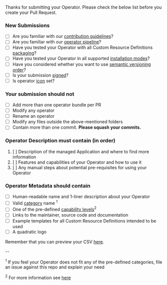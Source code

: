 Thanks for submitting your Operator. Please check the below list before you create your Pull Request.

### New Submissions

* [ ] Are you familiar with our [contribution guidelines](https://redhat-openshift-ecosystem.github.io/operator-pipelines/users/contributing-prerequisites/)?
* [ ] Are you familiar with our [operator pipeline](https://redhat-openshift-ecosystem.github.io/operator-pipelines/users/pipelines_overview/)?
* [ ] Have you tested your Operator with all Custom Resource Definitions [packaging](https://kubernetes.io/docs/tasks/extend-kubernetes/custom-resources/custom-resource-definitions/)?
* [ ] Have you tested your Operator in all supported [installation modes](https://github.com/operator-framework/operator-lifecycle-manager/blob/master/doc/design/building-your-csv.md#operator-metadata)?
* [ ] Have you considered whether you want to use [semantic versioning order](https://github.com/operator-framework/community-operators/blob/master/docs/operator-ci-yaml.md#semver-mode)?
* [ ] Is your submission [signed](https://redhat-openshift-ecosystem.github.io/operator-pipelines/users/contributing-prerequisites/#sign-your-work)?
* [ ] Is operator [icon](https://github.com/operator-framework/community-operators/blob/master/docs/packaging-operator.md#operator-icon) set?

### Your submission should not

* [ ] Add more than one operator bundle per PR
* [ ] Modify any operator
* [ ] Rename an operator
* [ ] Modify any files outside the above-mentioned folders
* [ ] Contain more than one commit. **Please squash your commits.**

### Operator Description must contain (in order)

1. [ ] Description of the managed Application and where to find more information
2. [ ] Features and capabilities of your Operator and how to use it
3. [ ] Any manual steps about potential pre-requisites for using your Operator

### Operator Metadata should contain

* [ ] Human-readable name and 1-liner description about your Operator
* [ ] Valid [category](https://github.com/operator-framework/community-operators/blob/master/docs/packaging-operator.md#categories) name <sup>1</sup>
* [ ] One of the pre-defined [capability levels](https://github.com/operator-framework/operator-courier/blob/4d1a25d2c8d52f7de6297ec18d8afd6521236aa2/operatorcourier/validate.py#L556)<sup>2</sup>
* [ ] Links to the maintainer, source code and documentation
* [ ] Example templates for all Custom Resource Definitions intended to be used
* [ ] A quadratic logo

Remember that you can preview your CSV [here](https://operatorhub.io/preview).

--

<sup>1</sup> If you feel your Operator does not fit any of the pre-defined categories, file an issue against this repo and explain your need

<sup>2</sup> For more information see [here](https://sdk.operatorframework.io/docs/overview/#operator-capability-level)

